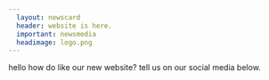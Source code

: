 ```yaml
---
  layout: newscard
  header: website is here.
  important: newsmedia
  headimage: logo.png
---
```

hello how do like our new website? tell us on our social media below. 
